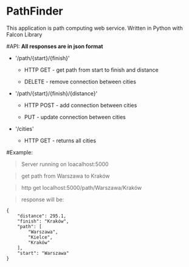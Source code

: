 # PathFinder

This application is path computing web service.
Written in Python with Falcon Library

#API:
**All responses are in json format**
- '/path/{start}/{finish}'

  - HTTP GET - get path from start to finish and distance

  - DELETE - remove connection between cities
- '/path/{start}/{finish}/{distance}'

  - HTTP POST - add connection between cities 

  - PUT - update connection between cities
- '/cities'

  - HTTP GET - returns all cities
  
#Example: 
>Server running on loacalhost:5000

>get path from Warszawa to Kraków

>http get localhost:5000/path/Warszawa/Kraków

>response will be:

    {
        "distance": 295.1, 
        "finish": "Kraków", 
        "path": [
            "Warszawa", 
            "Kielce", 
            "Kraków"
        ], 
        "start": "Warszawa"
    }
